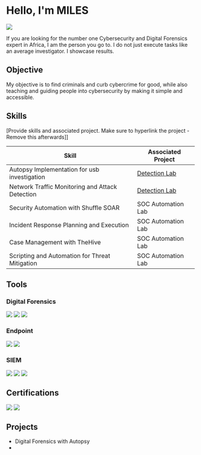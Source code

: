 # Hello, I'm MILES
<a href="https://linkedin.com"><img src="https://img.shields.io/badge/-LinkedIn-0072b1?&style=for-the-badge&logo=linkedin&logoColor=white" /></a>

If you are looking for the number one Cybersecurity and Digital Forensics expert in Africa, I am the person you go to. I do not just execute tasks like an average investigator. I showcase results.
## Objective
My objective is to find criminals and curb cybercrime for good, while also teaching and guiding people into cybersecurity by making it simple and accessible.
## Skills
[Provide skills and associated project. Make sure to hyperlink the project - Remove this afterwards]]

| Skill                                         | Associated Project         |
|-----------------------------------------------|----------------------------|
| Autopsy Implementation for usb investigation        | <a href="https://github.com/milescyx/DIGITAL-FORENSICS-INVESTIGATION-WITH-AUTOPSY/blob/main/README.md">Detection Lab</a>|
| Network Traffic Monitoring and Attack Detection | <a href="https://google.com">Detection Lab</a>|
| Security Automation with Shuffle SOAR         | SOC Automation Lab|
| Incident Response Planning and Execution      | SOC Automation Lab|
| Case Management with TheHive                  | SOC Automation Lab|
| Scripting and Automation for Threat Mitigation | SOC Automation Lab|

## Tools


### Digital Forensics
<div>
    <img src="https://img.shields.io/badge/-Wireshark-1679A7?&style=for-the-badge&logo=Wireshark&logoColor=white" />
<img src="https://img.shields.io/badge/-Autopsy%20Forensics-1E90FF?&style=for-the-badge&logo=apache&logoColor=white" />
 <img src="https://img.shields.io/badge/-FTK%20Manager-2F4F4F?&style=for-the-badge&logo=windows&logoColor=white" />
</div>

### Endpoint
<div>
    <img src="https://img.shields.io/badge/-Microsoft_Defender_for_Endpoint-00A4EF?&style=for-the-badge&logo=Microsoft&logoColor=white" />
    <img src="https://img.shields.io/badge/-Velociraptor-4B275F?&style=for-the-badge&logo=Velociraptor&logoColor=white" />
</div>

### SIEM
<div>
    <img src="https://img.shields.io/badge/-Microsoft_Sentinel-0078D4?&style=for-the-badge&logo=Microsoft&logoColor=white" />
    <img src="https://img.shields.io/badge/-Splunk-000000?&style=for-the-badge&logo=Splunk&logoColor=white" />
    <img src="https://img.shields.io/badge/-Elastic-005571?&style=for-the-badge&logo=Elastic&logoColor=white" />
</div>

## Certifications
<div>
<img src="https://img.shields.io/badge/-Security%2B-FF0000?&style=for-the-badge&logo=CompTIA&logoColor=white" />
<img src="https://img.shields.io/badge/-CCNA-1E90FF?&style=for-the-badge&logo=cisco&logoColor=white" />
</div>

## Projects
- Digital Forensics with Autopsy
- 
